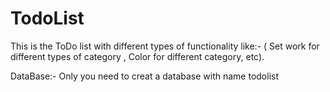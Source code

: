 # TodoList
This is the ToDo list with different types of functionality like:- ( Set work for different types of category , Color for different category, etc).

DataBase:-
        Only you need to creat a database with name todolist
